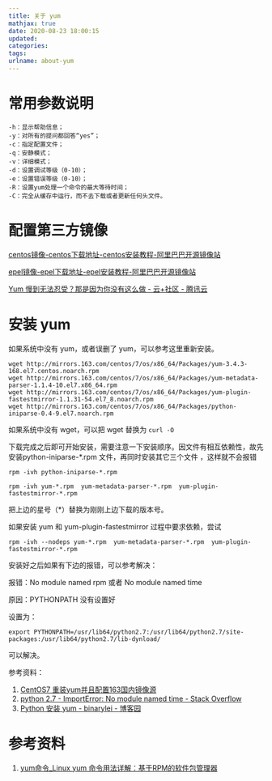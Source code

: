 ```yaml
---
title: 关于 yum
mathjax: true
date: 2020-08-23 18:00:15
updated:
categories:
tags:
urlname: about-yum
---
```




<!-- more -->



# 常用参数说明

```
-h：显示帮助信息；
-y：对所有的提问都回答“yes”；
-c：指定配置文件；
-q：安静模式；
-v：详细模式；
-d：设置调试等级（0-10）；
-e：设置错误等级（0-10）；
-R：设置yum处理一个命令的最大等待时间；
-C：完全从缓存中运行，而不去下载或者更新任何头文件。
```



# 配置第三方镜像

[centos镜像-centos下载地址-centos安装教程-阿里巴巴开源镜像站](https://developer.aliyun.com/mirror/centos?spm=a2c6h.13651102.0.0.5a061b11ICUt1t)

[epel镜像-epel下载地址-epel安装教程-阿里巴巴开源镜像站](https://developer.aliyun.com/mirror/epel)

[Yum 慢到无法忍受？那是因为你没有这么做 - 云+社区 - 腾讯云](https://cloud.tencent.com/developer/article/1115975)



# 安装 yum

如果系统中没有 yum，或者误删了 yum，可以参考这里重新安装。

```
wget http://mirrors.163.com/centos/7/os/x86_64/Packages/yum-3.4.3-168.el7.centos.noarch.rpm
wget http://mirrors.163.com/centos/7/os/x86_64/Packages/yum-metadata-parser-1.1.4-10.el7.x86_64.rpm
wget http://mirrors.163.com/centos/7/os/x86_64/Packages/yum-plugin-fastestmirror-1.1.31-54.el7_8.noarch.rpm
wget http://mirrors.163.com/centos/7/os/x86_64/Packages/python-iniparse-0.4-9.el7.noarch.rpm
```

如果系统中没有 wget，可以把 wget 替换为 `curl -O`

下载完成之后即可开始安装，需要注意一下安装顺序。因文件有相互依赖性，故先安装python-iniparse-*.rpm 文件，再同时安装其它三个文件 ，这样就不会报错



```
rpm -ivh python-iniparse-*.rpm

rpm -ivh yum-*.rpm  yum-metadata-parser-*.rpm  yum-plugin-fastestmirror-*.rpm 
```

把上边的星号（*）替换为刚刚上边下载的版本号。



如果安装 yum 和 yum-plugin-fastestmirror 过程中要求依赖，尝试

```
rpm -ivh --nodeps yum-*.rpm  yum-metadata-parser-*.rpm  yum-plugin-fastestmirror-*.rpm
```



安装好之后如果有下边的报错，可以参考解决：

报错：No module named rpm 或者 No module named time

原因：PYTHONPATH 没有设置好

设置为：

```
export PYTHONPATH=/usr/lib64/python2.7:/usr/lib64/python2.7/site-packages:/usr/lib64/python2.7/lib-dynload/
```

可以解决。



参考资料：

1. [CentOS7 重装yum并且配置163国内镜像源](https://juejin.cn/post/6844903780731863048)
2. [python 2.7 - ImportError: No module named time - Stack Overflow](https://stackoverflow.com/questions/35514703/importerror-no-module-named-time)
3. [Python 安装 yum - binarylei - 博客园](https://www.cnblogs.com/binarylei/p/8792902.html)



# 参考资料

1. [yum命令_Linux yum 命令用法详解：基于RPM的软件包管理器](https://man.linuxde.net/yum)

